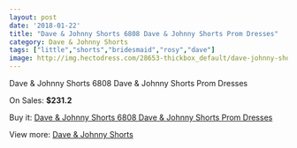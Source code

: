 ```yaml
---
layout: post
date: '2018-01-22'
title: "Dave & Johnny Shorts 6808 Dave & Johnny Shorts Prom Dresses"
category: Dave & Johnny Shorts
tags: ["little","shorts","bridesmaid","rosy","dave"]
image: http://img.hectodress.com/28653-thickbox_default/dave-johnny-shorts-6808-dave-johnny-shorts-prom-dresses.jpg
---
```

Dave & Johnny Shorts 6808 Dave & Johnny Shorts Prom Dresses

On Sales: **$231.2**
<a href="https://www.hectodress.com/dave-johnny-shorts/13364-dave-johnny-shorts-6808-dave-johnny-shorts-prom-dresses.html"><amp-img layout="responsive" width="600" height="600" src="//img.hectodress.com/28653-thickbox_default/dave-johnny-shorts-6808-dave-johnny-shorts-prom-dresses.jpg" alt="Dave & Johnny Shorts 6808 Dave & Johnny Shorts Prom Dresses 0" /></a>
<a href="https://www.hectodress.com/dave-johnny-shorts/13364-dave-johnny-shorts-6808-dave-johnny-shorts-prom-dresses.html"><amp-img layout="responsive" width="600" height="600" src="//img.hectodress.com/28654-thickbox_default/dave-johnny-shorts-6808-dave-johnny-shorts-prom-dresses.jpg" alt="Dave & Johnny Shorts 6808 Dave & Johnny Shorts Prom Dresses 1" /></a>

Buy it: [Dave & Johnny Shorts 6808 Dave & Johnny Shorts Prom Dresses](https://www.hectodress.com/dave-johnny-shorts/13364-dave-johnny-shorts-6808-dave-johnny-shorts-prom-dresses.html "Dave & Johnny Shorts 6808 Dave & Johnny Shorts Prom Dresses")

View more: [Dave & Johnny Shorts](https://www.hectodress.com/214-dave-johnny-shorts "Dave & Johnny Shorts")